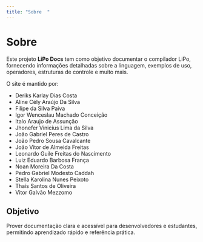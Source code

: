 ```yaml
---
title: "Sobre  "
---
```


# Sobre

Este projeto **LiPo Docs** tem como objetivo documentar o compilador LiPo, fornecendo informações detalhadas sobre a linguagem, exemplos de uso, operadores, estruturas de controle e muito mais.

O site é mantido por:

- Deriks Karlay Dias Costa  
- Aline Cély Araújo Da Silva  
- Filipe da Silva Paiva  
- Igor Wenceslau Machado Conceição  
- Italo Araujo de Assunção  
- Jhonefer Vinicius Lima da Silva  
- João Gabriel Peres de Castro  
- João Pedro Sousa Cavalcante  
- João Vitor de Almeida Freitas  
- Leonardo Guile Freitas do Nascimento  
- Luiz Eduardo Barbosa França  
- Noan Moreira Da Costa  
- Pedro Gabriel Modesto Caddah  
- Stella Karolina Nunes Peixoto  
- Thaís Santos de Oliveira  
- Vitor Galvão Mezzomo  

## Objetivo

Prover documentação clara e acessível para desenvolvedores e estudantes, permitindo aprendizado rápido e referência prática.
